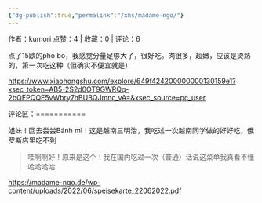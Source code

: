 ```yaml
---
{"dg-publish":true,"permalink":"/xhs/madame-ngo/"}
---
```


作者：kumori
点赞：4   |   收藏：0   |   评论：6

点了15欧的pho bo，我感觉分量足够大了，很好吃。肉很多，超嫩，应该是烫熟的，第一次吃这种（但确实不便宜就是）

https://www.xiaohongshu.com/explore/649f424200000000130159e1?xsec_token=AB5-2S2d0OT9GWRQq-2bQEPQQE5vWbry7hBUBQJmnc_vA=&xsec_source=pc_user

评论区：===========

姐妹！回去尝尝Bánh mì！这是越南三明治，我吃过一次越南同学做的好好吃，俄罗斯店里吃不到

> 哇啊啊好！原来是这个！我在国内吃过一次（普通）话说这菜单我真看不懂哈哈哈哈

https://madame-ngo.de/wp-content/uploads/2022/06/speisekarte_22062022.pdf